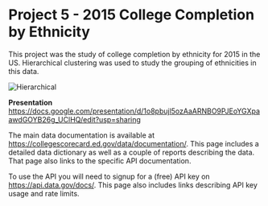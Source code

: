# Project 5 - 2015 College Completion by Ethnicity

This project was the study of college completion by ethnicity for 2015 in the US.  Hierarchical clustering was used to study the grouping of ethnicities in this data.

![Hierarchical](./Dendrogram.png)

**Presentation**
https://docs.google.com/presentation/d/1o8pbujl5ozAaARNBO9PJEoYGXpaawdGOYB26g_UClHQ/edit?usp=sharing

The main data documentation is available at https://collegescorecard.ed.gov/data/documentation/. This page includes a detailed data dictionary as well as a couple of reports describing the data. That page also links to the specific API documentation.

To use the API you will need to signup for a (free) API key on https://api.data.gov/docs/. This page also includes links describing API key usage and rate limits.
  
